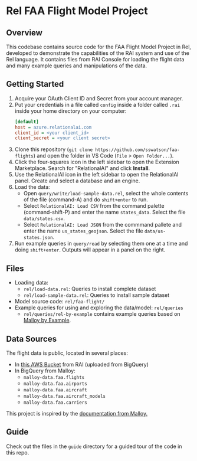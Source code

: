 # Rel FAA Flight Model Project

## Overview

This codebase contains source code for the FAA Flight Model Project in Rel, developed to demonstrate the capabilities of the RAI system and use of the Rel language.
It contains files from RAI Console for loading the flight data and many example queries and
manipulations of the data.

## Getting Started

1. Acquire your OAuth Client ID and Secret from your account manager.
2. Put your credentials in a file called `config` inside a folder called `.rai` inside your home directory on your computer:
    ```ini
    [default]
    host = azure.relationalai.com
    client_id = <your client_id>
    client_secret = <your client secret>
    ```
4. Clone this repository (`git clone https://github.com/sswatson/faa-flights`) and open the folder in VS Code (`File` > `Open Folder...`).
5. Click the four-squares icon in the left sidebar to open the Extension Marketplace. Search for "RelationalAI" and click **Install**.
6. Use the RelationalAI icon in the left sidebar to open the RelationalAI panel. Create and select a database and an engine.
7. Load the data:
    - Open `query/write/load-sample-data.rel`, select the whole contents of the file (command-A) and do `shift+enter` to run.
    - Select `RelationalAI: Load CSV` from the command palette (command-shift-P) and enter the name `states_data`. Select the file `data/states.csv`.
    - Select `RelationalAI: Load JSON` from the commmand pallete and enter the name `us_states_geojson`. Select the file `data/us-states.json`.
8. Run example queries in `query/read` by selecting them one at a time and doing `shift+enter`. Outputs will appear in a panel on the right.

## Files

- Loading data:
  - `rel/load-data.rel`: Queries to install complete dataset
  - `rel/load-sample-data.rel`: Queries to install sample dataset
- Model source code: `rel/faa-flight/`
- Example queries for using and exploring the data/model: `rel/queries`
  - `rel/queries/rel-by-example` contains example queries based on [Malloy by Example](https://looker-open-source.github.io/malloy/documentation/index).

## Data Sources

The flight data is public, located in several places:
- In [this AWS Bucket](https://s3.console.aws.amazon.com/s3/buckets/malloy-faa-flights-data) from RAI (uploaded from BigQuery)
- In BigQuery from Malloy:
  - `malloy-data.faa.flights`
  - `malloy-data.faa.airports`
  - `malloy-data.faa.aircraft`
  - `malloy-data.faa.aircraft_models`
  - `malloy-data.faa.carriers`

This project is inspired by the [documentation from
Malloy.](https://looker-open-source.github.io/malloy/documentation/index.html)

## Guide

Check out the files in the `guide` directory for a guided tour of the code in this repo.